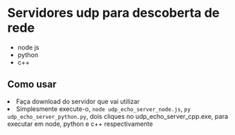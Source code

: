 # Servidores udp para descoberta de rede

<ul>
  <li>node js</li>
  <li>python</li>
  <li>c++</li>
</ul>


## Como usar
<ul></ul>
<li>Faça download do servidor que vai utilizar</li>
<li>Simplesmente execute-o, <code>node udp_echo_server_node.js</code>, <code>py udp_echo_server_python.py</code>, dois cliques no udp_echo_server_cpp.exe, para executar em node, python e c++ respectivamente</li>
</ul>
